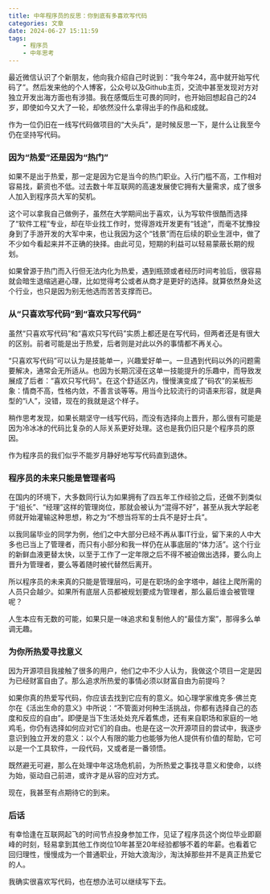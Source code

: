 ```yaml
---
title: 中年程序员的反思：你到底有多喜欢写代码
categories: 文章
date: 2024-06-27 15:11:59
tags:
    - 程序员
    - 中年思考
---
```

最近微信认识了个新朋友，他向我介绍自己时说到：“我今年24，高中就开始写代码了”。然后发来他的个人博客，公众号以及Github主页，交流中甚至发现对方对独立开发出海方面也有涉猎。我在感慨后生可畏的同时，也开始回想起自己的24岁，即使如今又大了一轮，却依然没什么拿得出手的作品和成就。

作为一位仍旧在一线写代码做项目的“大头兵”，是时候反思一下，是什么让我至今仍在坚持写代码。

### 因为“热爱”还是因为“热门”

如果不是出于热爱，那一定是因为它是当今的热门职业。入行门槛不高，工作相对容易找，薪资也不低。过去数十年互联网的高速发展使它拥有大量需求，成了很多人加入到程序员大军的契机。

这个可以拿我自己做例子，虽然在大学期间出于喜欢，认为写软件很酷而选择了“软件工程”专业，却在毕业找工作时，觉得游戏开发更有“钱途”，而毫不犹豫投身到了手游开发的大军中来，也让我因为这个“钱景”而在后续的职业生涯中，做了不少如今看起来并不正确的抉择。由此可见，短期的利益可以轻易蒙蔽长期的规划。

如果曾源于热门而入行但无法内化为热爱，遇到瓶颈或者经历时间考验后，很容易就会暗生退缩逃避心理，比如觉得考公或者从商才是更好的选择。就算依然身处这个行业，也只是因为别无他选而苦苦支撑而已。

### 从“只喜欢写代码”到“喜欢只写代码”

虽然“只喜欢写代码”和“喜欢只写代码”实质上都还是在写代码，但两者还是有很大的区别。前者可能是出于热爱，后者则是对此以外的事情都不再关心。

“只喜欢写代码”可以认为是技能单一，兴趣爱好单一。一旦遇到代码以外的问题需要解决，通常会无所适从。也因为长期沉浸在这单一技能提升的乐趣中，而导致发展成了后者：“喜欢只写代码”。在这个舒适区内，慢慢演变成了“码农”的呆板形象：情商不高，性格内敛，不善言谈等等。用当今比较流行的词语来形容，就是典型的“i人”，没错，现在的我就是这个样子。

稍作思考发现，如果长期坚守一线写代码，而没有选择向上晋升，那么很有可能是因为冷冰冰的代码比复杂的人际关系更好处理。这也是我仍旧只是个程序员的原因。

作为程序员的我们似乎不能岁月静好地写写代码直到退休。

### 程序员的未来只能是管理者吗

在国内的环境下，大多数同行认为如果拥有了四五年工作经验之后，还做不到类似于“组长”、“经理”这样的管理岗位，那就会被认为“混得不好”，甚至从我大学起老师就开始灌输这种思想，称之为“不想当将军的士兵不是好士兵”。

以我同届毕业的同学为例，他们之中大部分已经不再从事IT行业，留下来的人中大多也已当上了管理者，而只有小部分和我一样仍在从事底层的“体力活”。这个行业的新鲜血液更替太快，以至于工作了一定年限之后不得不被迫做出选择，要么向上晋升为管理者，要么等着随时被代替然后离开。

所以程序员的未来真的只能是管理层吗，可是在职场的金字塔中，越往上爬所需的人员只会越少。如果所有底层人员都被规划要成为管理者，那么最后谁会被管理呢？

人生本应有无数的可能，如果只是一味追求和复制他人的“最佳方案”，那得多么单调无趣。

### 为你所热爱寻找意义

因为开源项目我接触了很多的用户，他们之中不少人认为，我做这个项目一定是因为已经财富自由了。那么追求所热爱的事情必须以财富自由为前提吗？

如果你真的热爱写代码，你应该去找到它应有的意义。如心理学家维克多·佛兰克尔在《活出生命的意义》中所说：“不管面对何种生活挑战，你都有选择自己的态度和反应的自由”。即便是当下生活处处充斥着焦虑，还有来自职场和家庭的一地鸡毛，你仍有选择如何应对它们的自由。也是在这一次开源项目的尝试中，我逐步意识到独立开发的意义：以个人有限的能力也能够为他人提供有价值的帮助，它可以是一个工具软件，一段代码，又或者是一番领悟。

既然避无可避，那么在处理中年这场危机前，为所热爱之事找寻意义和使命，以终为始，驱动自己前进，或许才是从容的应对方式。

现在，我甚至有点期待它的到来。

### 后话

有幸恰逢在互联网起飞的时间节点投身参加工作，见证了程序员这个岗位毕业即巅峰的时刻，轻易拿到其他工作岗位10年甚至20年经验都够不着的年薪。也看着它回归理性，慢慢成为一个普通职业，开始大浪淘沙，淘汰掉那些并不是真正热爱它的人。

我确实很喜欢写代码，也在想办法可以继续写下去。